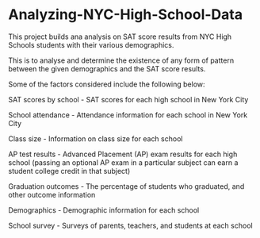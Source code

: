 # Analyzing-NYC-High-School-Data
This project builds ana analysis on SAT score results from NYC High Schools students with their various demographics.

This is to analyse and determine the existence of any form of pattern between the given demographics and the SAT score results.

Some of the factors considered include the following below:

SAT scores by school - SAT scores for each high school in New York City

School attendance - Attendance information for each school in New York City

Class size - Information on class size for each school

AP test results - Advanced Placement (AP) exam results for each high school (passing an optional AP exam in a particular subject can earn a student college credit in that subject)


Graduation outcomes - The percentage of students who graduated, and other outcome information

Demographics - Demographic information for each school

School survey - Surveys of parents, teachers, and students at each school


